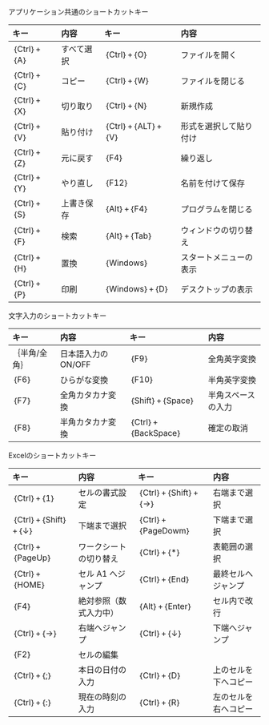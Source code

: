 アプリケーション共通のショートカットキー

|キー|内容|キー|内容
|:--|:--|:--|:--|
|｛Ctrl｝+｛A｝|すべて選択|｛Ctrl｝+｛O｝|ファイルを開く
|｛Ctrl｝+｛C｝|コピー|｛Ctrl｝+｛W｝|ファイルを閉じる
|｛Ctrl｝+｛X｝|切り取り|｛Ctrl｝+｛N｝|新規作成
|｛Ctrl｝+｛V｝|貼り付け|｛Ctrl｝+｛ALT｝+｛V｝|形式を選択して貼り付け
|｛Ctrl｝+｛Z｝|元に戻す|｛F4｝|繰り返し
|｛Ctrl｝+｛Y｝|やり直し|｛F12｝|名前を付けて保存
|｛Ctrl｝+｛S｝|上書き保存|｛Alt｝+｛F4｝|プログラムを閉じる
|｛Ctrl｝+｛F｝|検索|｛Alt｝+｛Tab｝|ウィンドウの切り替え
|｛Ctrl｝+｛H｝|置換|｛Windows｝|スタートメニューの表示
|｛Ctrl｝+｛P｝|印刷|｛Windows｝+｛D｝|デスクトップの表示


文字入力のショートカットキー

|キー|内容|キー|内容
|:--|:--|:--|:--|
|｛半角/全角｝|日本語入力のON/OFF|｛F9｝|全角英字変換
|｛F6｝|ひらがな変換|｛F10｝|半角英字変換
|｛F7｝|全角カタカナ変換|｛Shift｝+｛Space｝|半角スペースの入力
|｛F8｝|半角カタカナ変換|｛Ctrl｝+｛BackSpace｝|確定の取消


Excelのショートカットキー

|キー|内容|キー|内容
|:--|:--|:--|:--|
|｛Ctrl｝+｛1｝|セルの書式設定|｛Ctrl｝+｛Shift｝+｛→｝|右端まで選択
|｛Ctrl｝+｛Shift｝+｛↓｝|下端まで選択|｛Ctrl｝+｛PageDowm｝|下端まで選択		
|｛Ctrl｝+｛PageUp｝|ワークシートの切り替え|｛Ctrl｝+｛*｝|表範囲の選択			
|｛Ctrl｝+｛HOME｝|セル	A1	へジャンプ|｛Ctrl｝+｛End｝|最終セルへジャンプ
|｛F4｝|	絶対参照（数式入力中）|｛Alt｝+｛Enter｝|セル内で改行
|｛Ctrl｝+｛→｝|右端へジャンプ|｛Ctrl｝+｛↓｝|下端へジャンプ			
|｛F2｝|セルの編集||	
|｛Ctrl｝+｛;｝|本日の日付の入力|｛Ctrl｝+｛D｝|上のセルを下へコピー
|｛Ctrl｝+｛:｝|現在の時刻の入力|｛Ctrl｝+｛R｝|左のセルを右へコピー
